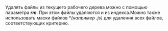 Удалять файлы из текущего рабочего дерева можно с помощью параметра ***rm***. При этом файлы удаляются и из индекса.Можно также использовать маски файлов **(например *.js)** для удаления всех файлов, соответствующих критерию.
